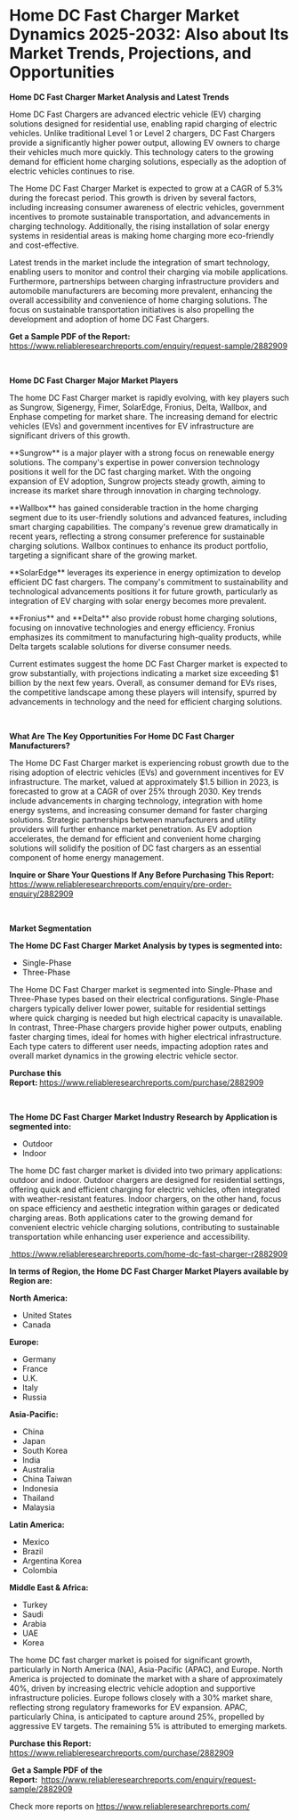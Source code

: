 <p><h1>Home DC Fast Charger Market Dynamics 2025-2032: Also about Its Market Trends, Projections, and Opportunities</h1></p><p><strong>Home DC Fast Charger Market Analysis and Latest Trends</strong></p>
<p><p>Home DC Fast Chargers are advanced electric vehicle (EV) charging solutions designed for residential use, enabling rapid charging of electric vehicles. Unlike traditional Level 1 or Level 2 chargers, DC Fast Chargers provide a significantly higher power output, allowing EV owners to charge their vehicles much more quickly. This technology caters to the growing demand for efficient home charging solutions, especially as the adoption of electric vehicles continues to rise.</p><p>The Home DC Fast Charger Market is expected to grow at a CAGR of 5.3% during the forecast period. This growth is driven by several factors, including increasing consumer awareness of electric vehicles, government incentives to promote sustainable transportation, and advancements in charging technology. Additionally, the rising installation of solar energy systems in residential areas is making home charging more eco-friendly and cost-effective.</p><p>Latest trends in the market include the integration of smart technology, enabling users to monitor and control their charging via mobile applications. Furthermore, partnerships between charging infrastructure providers and automobile manufacturers are becoming more prevalent, enhancing the overall accessibility and convenience of home charging solutions. The focus on sustainable transportation initiatives is also propelling the development and adoption of home DC Fast Chargers.</p></p>
<p><strong>Get a Sample PDF of the Report:&nbsp;</strong> <a href="https://www.reliableresearchreports.com/enquiry/request-sample/2882909?utm_campaign=2646&utm_medium=2&utm_source=Github&utm_content=ia&utm_term=13032025&utm_id=home-dc-fast-charger">https://www.reliableresearchreports.com/enquiry/request-sample/2882909</a></p>
<p>&nbsp;</p>
<p><strong>Home DC Fast Charger Major Market Players</strong></p>
<p><p>The home DC Fast Charger market is rapidly evolving, with key players such as Sungrow, Sigenergy, Fimer, SolarEdge, Fronius, Delta, Wallbox, and Enphase competing for market share. The increasing demand for electric vehicles (EVs) and government incentives for EV infrastructure are significant drivers of this growth.</p><p>**Sungrow** is a major player with a strong focus on renewable energy solutions. The company's expertise in power conversion technology positions it well for the DC fast charging market. With the ongoing expansion of EV adoption, Sungrow projects steady growth, aiming to increase its market share through innovation in charging technology.</p><p>**Wallbox** has gained considerable traction in the home charging segment due to its user-friendly solutions and advanced features, including smart charging capabilities. The company's revenue grew dramatically in recent years, reflecting a strong consumer preference for sustainable charging solutions. Wallbox continues to enhance its product portfolio, targeting a significant share of the growing market.</p><p>**SolarEdge** leverages its experience in energy optimization to develop efficient DC fast chargers. The company's commitment to sustainability and technological advancements positions it for future growth, particularly as integration of EV charging with solar energy becomes more prevalent.</p><p>**Fronius** and **Delta** also provide robust home charging solutions, focusing on innovative technologies and energy efficiency. Fronius emphasizes its commitment to manufacturing high-quality products, while Delta targets scalable solutions for diverse consumer needs.</p><p>Current estimates suggest the home DC Fast Charger market is expected to grow substantially, with projections indicating a market size exceeding $1 billion by the next few years. Overall, as consumer demand for EVs rises, the competitive landscape among these players will intensify, spurred by advancements in technology and the need for efficient charging solutions.</p></p>
<p>&nbsp;</p>
<p><strong>What Are The Key Opportunities For Home DC Fast Charger Manufacturers?</strong></p>
<p><p>The Home DC Fast Charger market is experiencing robust growth due to the rising adoption of electric vehicles (EVs) and government incentives for EV infrastructure. The market, valued at approximately $1.5 billion in 2023, is forecasted to grow at a CAGR of over 25% through 2030. Key trends include advancements in charging technology, integration with home energy systems, and increasing consumer demand for faster charging solutions. Strategic partnerships between manufacturers and utility providers will further enhance market penetration. As EV adoption accelerates, the demand for efficient and convenient home charging solutions will solidify the position of DC fast chargers as an essential component of home energy management.</p></p>
<p><strong>Inquire or Share Your Questions If Any Before Purchasing This Report:</strong> <a href="https://www.reliableresearchreports.com/enquiry/pre-order-enquiry/2882909?utm_campaign=2646&utm_medium=2&utm_source=Github&utm_content=ia&utm_term=13032025&utm_id=home-dc-fast-charger">https://www.reliableresearchreports.com/enquiry/pre-order-enquiry/2882909</a></p>
<p>&nbsp;</p>
<p><strong>Market Segmentation</strong></p>
<p><strong>The Home DC Fast Charger Market Analysis by types is segmented into:</strong></p>
<p><ul><li>Single-Phase</li><li>Three-Phase</li></ul></p>
<p><p>The Home DC Fast Charger market is segmented into Single-Phase and Three-Phase types based on their electrical configurations. Single-Phase chargers typically deliver lower power, suitable for residential settings where quick charging is needed but high electrical capacity is unavailable. In contrast, Three-Phase chargers provide higher power outputs, enabling faster charging times, ideal for homes with higher electrical infrastructure. Each type caters to different user needs, impacting adoption rates and overall market dynamics in the growing electric vehicle sector.</p></p>
<p><strong>Purchase this Report:&nbsp;</strong><a href="https://www.reliableresearchreports.com/purchase/2882909?utm_campaign=2646&utm_medium=2&utm_source=Github&utm_content=ia&utm_term=13032025&utm_id=home-dc-fast-charger">https://www.reliableresearchreports.com/purchase/2882909</a></p>
<p>&nbsp;</p>
<p><strong>The Home DC Fast Charger Market Industry Research by Application is segmented into:</strong></p>
<p><ul><li>Outdoor</li><li>Indoor</li></ul></p>
<p><p>The home DC fast charger market is divided into two primary applications: outdoor and indoor. Outdoor chargers are designed for residential settings, offering quick and efficient charging for electric vehicles, often integrated with weather-resistant features. Indoor chargers, on the other hand, focus on space efficiency and aesthetic integration within garages or dedicated charging areas. Both applications cater to the growing demand for convenient electric vehicle charging solutions, contributing to sustainable transportation while enhancing user experience and accessibility.</p></p>
<p><a href="https://www.reliableresearchreports.com/home-dc-fast-charger-r2882909?utm_campaign=2646&utm_medium=2&utm_source=Github&utm_content=ia&utm_term=13032025&utm_id=home-dc-fast-charger">&nbsp;https://www.reliableresearchreports.com/home-dc-fast-charger-r2882909</a></p>
<p><strong>In terms of Region, the Home DC Fast Charger Market Players available by Region are:</strong></p>
<p>
    <p> <strong> North America: </strong>
        <ul>
            <li>United States</li>
            <li>Canada</li>
        </ul>
        </p> 
    <p> <strong> Europe: </strong>
        <ul>
            <li>Germany</li>
            <li>France</li>
            <li>U.K.</li>
            <li>Italy</li>
            <li>Russia</li>
        </ul>
        </p> 
    <p> <strong> Asia-Pacific: </strong>
        <ul>
            <li>China</li>
            <li>Japan</li>
            <li>South Korea</li>
            <li>India</li>
            <li>Australia</li>
            <li>China Taiwan</li>
            <li>Indonesia</li>
            <li>Thailand</li>
            <li>Malaysia</li>
        </ul>
        </p> 
    <p> <strong> Latin America: </strong>
        <ul>
            <li>Mexico</li>
            <li>Brazil</li>
            <li>Argentina Korea</li>
            <li>Colombia</li>
        </ul>
        </p> 
    <p> <strong> Middle East & Africa: </strong>
        <ul>
            <li>Turkey</li>
            <li>Saudi</li>
            <li>Arabia</li>
            <li>UAE</li>
            <li>Korea</li>
        </ul>
    </p>
    </p>
<p><p>The home DC fast charger market is poised for significant growth, particularly in North America (NA), Asia-Pacific (APAC), and Europe. North America is projected to dominate the market with a share of approximately 40%, driven by increasing electric vehicle adoption and supportive infrastructure policies. Europe follows closely with a 30% market share, reflecting strong regulatory frameworks for EV expansion. APAC, particularly China, is anticipated to capture around 25%, propelled by aggressive EV targets. The remaining 5% is attributed to emerging markets.</p></p>
<p><strong>Purchase this Report: </strong><a href="https://www.reliableresearchreports.com/purchase/2882909?utm_campaign=2646&utm_medium=2&utm_source=Github&utm_content=ia&utm_term=13032025&utm_id=home-dc-fast-charger">https://www.reliableresearchreports.com/purchase/2882909</a></p>
<p>&nbsp;<strong>Get a Sample PDF of the Report:&nbsp;&nbsp;</strong><a href="https://www.reliableresearchreports.com/enquiry/request-sample/2882909?utm_campaign=2646&utm_medium=2&utm_source=Github&utm_content=ia&utm_term=13032025&utm_id=home-dc-fast-charger">https://www.reliableresearchreports.com/enquiry/request-sample/2882909</a></p>
<p><strong></strong></p>
<p>Check more reports on <a href="https://www.reliableresearchreports.com/?utm_campaign=2646&utm_medium=2&utm_source=Github&utm_content=ia&utm_term=13032025&utm_id=home-dc-fast-charger">https://www.reliableresearchreports.com/</a></p>